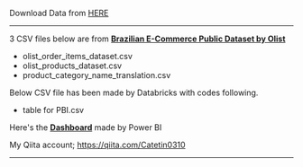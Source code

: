
Download Data from [HERE](https://github.com/catetin/Databricks_Handson_Seminar/archive/master.zip)

-------

3 CSV files below are from [**Brazilian E-Commerce Public Dataset by Olist**](https://www.kaggle.com/olistbr/brazilian-ecommerce)

- olist_order_items_dataset.csv
- olist_products_dataset.csv
- product_category_name_translation.csv

Below CSV file has been made by Databricks with codes following.

- table for PBI.csv

Here's the [**Dashboard**](https://app.powerbi.com/view?r=eyJrIjoiOGFmOTM5NDEtNTZkMi00MmYxLWFmZDAtYzgzNWYxNjFlN2FlIiwidCI6IjYxNTc5NTU5LWNiM2EtNGZmYy1hOTVmLTkwNzYzMmJhNDRlOCJ9) made by Power BI

My Qiita account; https://qiita.com/Catetin0310

------------------------------------------------------------------------------

